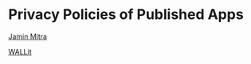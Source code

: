 # Privacy Policies of Published Apps

[Jamin Mitra](https://github.com/m-devs/PrivacyPolicies/blob/main/jamin_mitra_privacy_policy.md)

[WALLit](https://github.com/m-devs/PrivacyPolicies/blob/main/wallit_privacy_policy.md)
